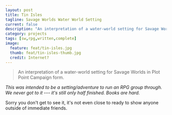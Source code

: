 ```yaml
---
layout: post
title: Tin Isles
tagline: Savage Worlds Water World Setting
current: false
description: "An interpretation of a water-world setting for Savage Worlds in Plot Point Campaign form."
category: projects
tags: [sw,rpg,written,complete]
image:
  feature: feat/tin-isles.jpg
  thumb: feat/tin-isles-thumb.jpg
  credit: Internet?
---
```


>An interpretation of a water-world setting for Savage Worlds in Plot Point Campaign form.

*This was intended to be a setting/adventure to run an RPG group through. We never got to it --- it's still only half finished. Books are hard.*

Sorry you don't get to see it, it's not even close to ready to show anyone outside of immediate friends.